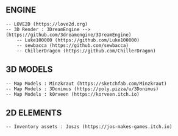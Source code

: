 ## ENGINE ##
    -- LOVE2D (https://love2d.org)
    -- 3D Render : 3DreamEngine --> (https://github.com/3dreamengine/3DreamEngine)
        -- Luke100000 (https://github.com/Luke100000)
        -- sewbacca (https://github.com/sewbacca)
        -- ChillerDragon (https://github.com/ChillerDragon)
## 3D MODELS ##
    -- Map Models : Minzkraut (https://sketchfab.com/Minzkraut)
    -- Map Models : 3Donimus (https://poly.pizza/u/3Donimus)
    -- Map Models : k0rveen (https://korveen.itch.io)
## 2D ELEMENTS ##
    -- Inventory assets : Joszs (https://jos-makes-games.itch.io)